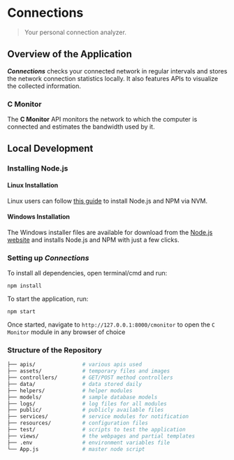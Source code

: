 # Connections

> Your personal connection analyzer.

## Overview of the Application

***Connections*** checks your connected network in regular intervals and stores the network connection statistics locally. It also features APIs to visualize the collected information.

### C Monitor

The **C Monitor** API monitors the network to which the computer is connected and estimates the bandwidth used by it.

## Local Development

### Installing Node.js

#### Linux Installation

Linux users can follow [this guide](https://github.com/Sampreet/ubuntu-install-guides/blob/master/language/nodejs.md) to install Node.js and NPM via NVM.

#### Windows Installation

The Windows installer files are available for download from the [Node.js website](http://nodejs.org/) and installs Node.js and NPM with just a few clicks.

### Setting up *Connections*

To install all dependencies, open terminal/cmd and run:
```
npm install
```

To start the application, run:
```
npm start
```

Once started, navigate to ```http://127.0.0.1:8000/cmonitor``` to open the ```C Monitor``` module in any browser of choice


### Structure of the Repository

```sh
├── apis/               # various apis used
├── assets/             # temporary files and images
├── controllers/        # GET/POST method controllers
├── data/               # data stored daily
├── helpers/            # helper modules
├── models/             # sample database models
├── logs/               # log files for all modules
├── public/             # publicly available files
├── services/           # service modules for notification
├── resources/          # configuration files
├── test/               # scripts to test the application
├── views/              # the webpages and partial templates
├── .env                # environment variables file
└── App.js              # master node script
```